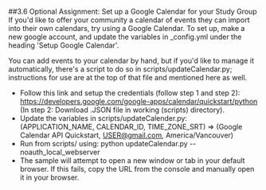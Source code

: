 ##3.6 Optional Assignment: Set up a Google Calendar for your Study Group
If you'd like to offer your community a calendar of events they can import into their own calendars, try using a Google Calendar. To set up, make a new google account, and update the variables in _config.yml under the heading 'Setup Google Calendar'.

You can add events to your calendar by hand, but if you'd like to manage it automatically, there's a script to do so in scripts/updateCalendar.py; instructions for use are at the top of that file and mentioned here as well.

- Follow this link and setup the credentials (follow step 1 and step 2): https://developers.google.com/google-apps/calendar/quickstart/python 
 (In step 2: Download .JSON file in working (scripts) directory).
- Update the variables in scripts/updateCalender.py: 
  (APPLICATION_NAME, CALENDAR_ID, TIME_ZONE_SRT) => (Google Calendar API Quickstart, USER@gmail.com, America/Vancouver)
- Run from scripts/ using: python updateCalendar.py --noauth_local_webserver
- The sample will attempt to open a new window or tab in your default browser. If this fails, copy the URL from the console and   manually open it in your browser.
